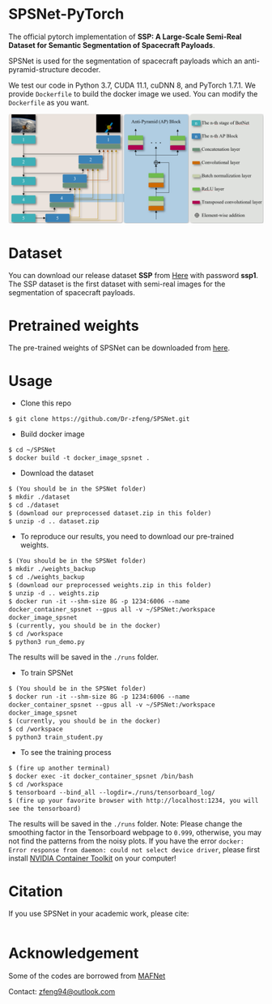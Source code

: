 # SPSNet-PyTorch

The official pytorch implementation of **SSP: A Large-Scale Semi-Real Dataset for Semantic Segmentation of Spacecraft Payloads**. 

SPSNet is used for the segmentation of spacecraft payloads which an anti-pyramid-structure decoder. 

We test our code in Python 3.7, CUDA 11.1, cuDNN 8, and PyTorch 1.7.1. We provide `Dockerfile` to build the docker image we used. You can modify the `Dockerfile` as you want.  

<div align=center>
<img src="docs/overall.jpg" width="700px"/>
</div>

# Dataset

You can download our release dataset **SSP** from [Here]() with password **ssp1**. The SSP dataset is the first dataset with semi-real images for the segmentation of spacecraft payloads.

# Pretrained weights
The pre-trained weights of SPSNet can be downloaded from [here](https://labsun-me.polyu.edu.hk/zfeng/MAFNet/).

# Usage
* Clone this repo
```
$ git clone https://github.com/Dr-zfeng/SPSNet.git
```
* Build docker image
```
$ cd ~/SPSNet
$ docker build -t docker_image_spsnet .
```
* Download the dataset
```
$ (You should be in the SPSNet folder)
$ mkdir ./dataset
$ cd ./dataset
$ (download our preprocessed dataset.zip in this folder)
$ unzip -d .. dataset.zip
```
* To reproduce our results, you need to download our pre-trained weights.
```
$ (You should be in the SPSNet folder)
$ mkdir ./weights_backup
$ cd ./weights_backup
$ (download our preprocessed weights.zip in this folder)
$ unzip -d .. weights.zip
$ docker run -it --shm-size 8G -p 1234:6006 --name docker_container_spsnet --gpus all -v ~/SPSNet:/workspace docker_image_spsnet
$ (currently, you should be in the docker)
$ cd /workspace
$ python3 run_demo.py
```
The results will be saved in the `./runs` folder.
* To train SPSNet
```
$ (You should be in the SPSNet folder)
$ docker run -it --shm-size 8G -p 1234:6006 --name docker_container_spsnet --gpus all -v ~/SPSNet:/workspace docker_image_spsnet
$ (currently, you should be in the docker)
$ cd /workspace
$ python3 train_student.py
```
* To see the training process
```
$ (fire up another terminal)
$ docker exec -it docker_container_spsnet /bin/bash
$ cd /workspace
$ tensorboard --bind_all --logdir=./runs/tensorboard_log/
$ (fire up your favorite browser with http://localhost:1234, you will see the tensorboard)
```
The results will be saved in the `./runs` folder.
Note: Please change the smoothing factor in the Tensorboard webpage to `0.999`, otherwise, you may not find the patterns from the noisy plots. If you have the error `docker: Error response from daemon: could not select device driver`, please first install [NVIDIA Container Toolkit](https://docs.nvidia.com/datacenter/cloud-native/container-toolkit/install-guide.html) on your computer!

# Citation
If you use SPSNet in your academic work, please cite:
```

```

# Acknowledgement
Some of the codes are borrowed from [MAFNet](https://github.com/lab-sun/MAFNet)

Contact: zfeng94@outlook.com

